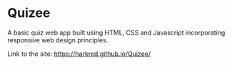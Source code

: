 # Quizee
A basic quiz web app built using HTML, CSS and Javascript incorporating responsive web design principles.

Link to the site: https://harkred.github.io/Quizee/
